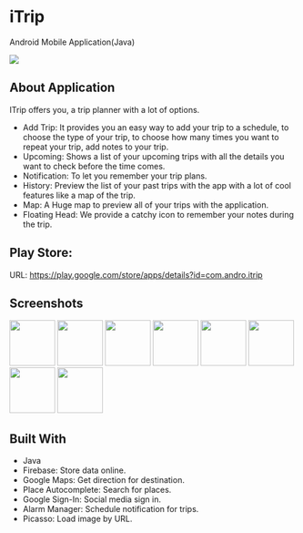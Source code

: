 # iTrip
Android Mobile Application(Java)
<div>
<img src="https://user-images.githubusercontent.com/44899782/79292090-91a49080-7ed0-11ea-8e5c-9c0d79619121.png" >
</div>

## About Application
ITrip offers you, a trip planner with a lot of options.
- Add Trip: It provides you an easy way to add your trip to a schedule, to choose the type of your trip, to choose how many times you want to repeat your trip, add notes to your trip.
- Upcoming: Shows a list of your upcoming trips with all the details you want to check before the time comes.
- Notification: To let you remember your trip plans.
- History: Preview the list of your past trips with the app with a lot of cool features like a map of the trip.
- Map: A Huge map to preview all of your trips with the application.
- Floating Head: We provide a catchy icon to remember your notes during the trip.
## Play Store:
URL: https://play.google.com/store/apps/details?id=com.andro.itrip
## Screenshots
<div></div>
<div>
<img src="https://user-images.githubusercontent.com/44899782/79291458-01b21700-7ecf-11ea-87c2-50a063993803.png" width="80">
<img src="https://user-images.githubusercontent.com/44899782/79292414-5fdff980-7ed1-11ea-9da0-9254d53f06ae.png" width="80">
<img src="https://user-images.githubusercontent.com/44899782/79292418-61112680-7ed1-11ea-8391-271e3aa96c42.png" width="80">
<img src="https://user-images.githubusercontent.com/44899782/79292370-3de67700-7ed1-11ea-9071-4ca92724ed48.png" width="80">
<img src="https://user-images.githubusercontent.com/44899782/79292411-5eaecc80-7ed1-11ea-96c7-696e96dfa656.png" width="80">
<img src="https://user-images.githubusercontent.com/44899782/79292644-ee547b00-7ed1-11ea-864a-625cb9a7b653.png" width=80">
<img src="https://user-images.githubusercontent.com/44899782/79292427-640c1700-7ed1-11ea-9e89-4af24bd1efd4.png" width="80">
<img src="https://user-images.githubusercontent.com/44899782/79292424-62daea00-7ed1-11ea-9eed-18dade1711c7.png" width="80">
</div>

## Built With
- Java
- Firebase: Store data online. 
- Google Maps: Get direction for destination. 
- Place Autocomplete: Search for places.  
- Google Sign-In: Social media sign in.
- Alarm Manager: Schedule notification for trips.
- Picasso: Load image by URL.


